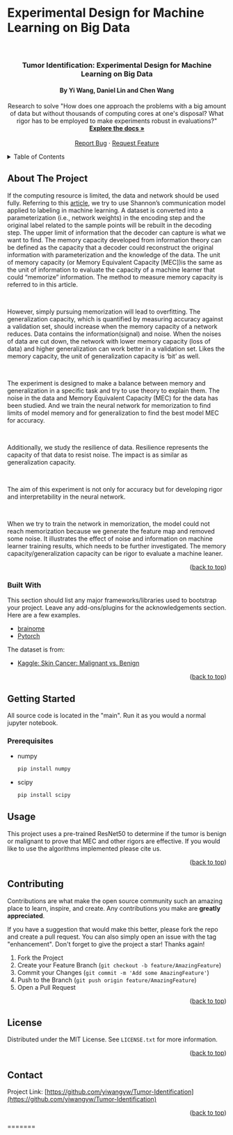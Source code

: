 <div id="top"></div>
<!--
*** Thanks for checking out the Best-README-Template. If you have a suggestion
*** that would make this better, please fork the repo and create a pull request
*** or simply open an issue with the tag "enhancement".
*** Don't forget to give the project a star!
*** Thanks again! Now go create something AMAZING! :D
-->



<!-- PROJECT SHIELDS -->
<!--
*** I'm using markdown "reference style" links for readability.
*** Reference links are enclosed in brackets [ ] instead of parentheses ( ).
*** See the bottom of this document for the declaration of the reference variables
*** for contributors-url, forks-url, etc. This is an optional, concise syntax you may use.
*** https://www.markdownguide.org/basic-syntax/#reference-style-links
-->
Experimental Design for Machine Learning on Big Data
=======


<!-- PROJECT LOGO -->
<br />
<div align="center">

  <h3 align="center">Tumor Identification: Experimental Design for Machine Learning on Big Data</h3>
  <h4 align="center">By Yi Wang, Daniel Lin and Chen Wang</h4>

  <p align="center">
    Research to solve "How does one approach the problems with a big amount of data but without thousands of computing cores at one's disposal? What rigor has to be employed to make experiments robust in evaluations?"
    <br />
    <a href="https://github.com/yiwangyw/Tumor-Identification"><strong>Explore the docs »</strong></a>
    <br />
    <br />
    <a href="https://github.com/yiwangyw/Tumor-Identification/issues">Report Bug</a>
    ·
    <a href="https://github.com/yiwangyw/Tumor-Identification/issues">Request Feature</a>
  </p>
</div>



<!-- TABLE OF CONTENTS -->
<details>
  <summary>Table of Contents</summary>
  <ol>
    <li>
      <a href="#about-the-project">About The Project</a>
      <ul>
        <li><a href="#built-with">Built With</a></li>
      </ul>
    </li>
    <li>
      <a href="#getting-started">Getting Started</a>
      <ul>
        <li><a href="#prerequisites">Prerequisites</a></li>
        <li><a href="#installation">Installation</a></li>
      </ul>
    </li>
    <li><a href="#usage">Usage</a></li>
    <li><a href="#roadmap">Roadmap</a></li>
    <li><a href="#contributing">Contributing</a></li>
    <li><a href="#license">License</a></li>
    <li><a href="#contact">Contact</a></li>
    <li><a href="#acknowledgments">Acknowledgments</a></li>
  </ol>
</details>



<!-- ABOUT THE PROJECT -->
## About The Project

If the computing resource is limited, the data and network should be used fully. Referring to this [article](https://arxiv.org/pdf/1810.02328.pdf), we try to use Shannon’s communication model applied to labeling in machine learning. A dataset is converted into a parameterization (i.e., network weights) in the encoding step and the original label related to the sample points will be rebuilt in the decoding step. The upper limit of information that the decoder can capture is what we want to find. The memory capacity developed from information theory can be defined as the capacity that a decoder could reconstruct the original information with parameterization and the knowledge of the data. The unit of memory capacity (or Memory Equivalent Capacity [MEC])is the same as the unit of information to evaluate the capacity of a machine learner that could “memorize” information. The method to measure memory capacity is referred to in this article.

<br />

However, simply pursuing memorization will lead to overfitting. The generalization capacity, which is quantified by measuring accuracy against a validation set, should increase when the memory capacity of a network reduces. Data contains the information(signal) and noise. When the noises of data are cut down, the network with lower memory capacity (loss of data) and higher generalization can work better in a validation set. Likes the memory capacity, the unit of generalization capacity is ‘bit’ as well.

<br />

The experiment is designed to make a balance between memory and generalization in a specific task and try to use theory to explain them.  The noise in the data and Memory Equivalent Capacity (MEC) for the data has been studied. And we train the neural network for memorization to find limits of model memory and for generalization to find the best model MEC for accuracy. 

<br />

Additionally, we study the resilience of data. Resilience represents the capacity of that data to resist noise. The impact is as similar as generalization capacity.

<br />

The aim of this experiment is not only for accuracy but for developing rigor and interpretability in the neural network. 


<br />

When we try to train the network in memorization, the model could not reach memorization because we generate the feature map and removed some noise. It illustrates the effect of noise and information on machine learner training results, which needs to be further investigated. The memory capacity/generalization capacity can be rigor to evaluate a machine leaner.


<p align="right">(<a href="#top">back to top</a>)</p>



### Built With

This section should list any major frameworks/libraries used to bootstrap your project. Leave any add-ons/plugins for the acknowledgements section. Here are a few examples.

* [brainome](https://www.brainome.ai/)
* [Pytorch](https://pytorch.org/)

The dataset is from:

* [Kaggle: Skin Cancer: Malignant vs. Benign](https://www.kaggle.com/datasets/fanconic/skin-cancer-malignant-vs-benign)

<p align="right">(<a href="#top">back to top</a>)</p>



<!-- GETTING STARTED -->
## Getting Started

All source code is located in the "main". Run it as you would a normal jupyter notebook. 

### Prerequisites

* numpy
  ```sh
  pip install numpy
  ```
  
* scipy
  ```sh
  pip install scipy
  ```



<!-- USAGE EXAMPLES -->
## Usage

This project uses a pre-trained ResNet50 to determine if the tumor is benign or malignant to prove that MEC and other rigors are effective. If you would like to use the algorithms implemented please cite us.

<p align="right">(<a href="#top">back to top</a>)</p>






<!-- CONTRIBUTING -->
## Contributing

Contributions are what make the open source community such an amazing place to learn, inspire, and create. Any contributions you make are **greatly appreciated**.

If you have a suggestion that would make this better, please fork the repo and create a pull request. You can also simply open an issue with the tag "enhancement".
Don't forget to give the project a star! Thanks again!

1. Fork the Project
2. Create your Feature Branch (`git checkout -b feature/AmazingFeature`)
3. Commit your Changes (`git commit -m 'Add some AmazingFeature'`)
4. Push to the Branch (`git push origin feature/AmazingFeature`)
5. Open a Pull Request

<p align="right">(<a href="#top">back to top</a>)</p>



<!-- LICENSE -->
## License

Distributed under the MIT License. See `LICENSE.txt` for more information.

<p align="right">(<a href="#top">back to top</a>)</p>



<!-- CONTACT -->
## Contact

Project Link: [https://github.com/yiwangyw/Tumor-Identification](https://github.com/yiwangyw/Tumor-Identification)

<p align="right">(<a href="#top">back to top</a>)</p>



=======
